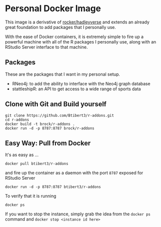 # Personal Docker Image

This image is a derivative of [rocker/hadleyverse](https://github.com/rocker-org/hadleyverse) and extends an already great foundation to add packages that I personally use.  

With the ease of Docker containers, it is extremely simple to fire up a powerful machine with all of the R packages I personally use, along with an RStudio Server interface to that machine.

## Packages

These are the packages that I want in my personal setup.

-  RNeo4j: to add the ability to interface with the Neo4j graph database 
-  stattleshipR: an API to get access to a wide range of sports data 


## Clone with Git and Build yourself

```
git clone https://github.com/Btibert3/r-addons.git
cd r-addons
docker build -t brock/r-addons .
docker run -d -p 8787:8787 brock/r-addons
```

## Easy Way: Pull from Docker

It's as easy as ...

```
docker pull btibert3/r-addons
```

and fire up the container as a daemon with the port `8787` exposed for RStudio Server

```
docker run -d -p 8787:8787 btibert3/r-addons
```

To verify that it is running

```
docker ps
```

If you want to stop the instance, simply grab the idea from the `docker ps` command and `docker stop <instance id here>`

